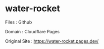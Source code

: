 # water-rocket

Files : Github

Domain : Cloudflare Pages 

Original Site : https://water-rocket.pages.dev/
